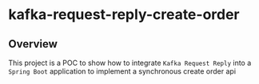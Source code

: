 # kafka-request-reply-create-order

## Overview

This project is a POC to show how to integrate `Kafka Request Reply` into a `Spring Boot` application to implement a synchronous create order api